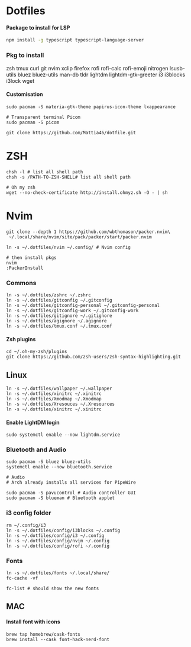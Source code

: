 # Dotfiles


#### Package to install for LSP
```bash
npm install -g typescript typescript-language-server
```

### Pkg to install
zsh tmux curl git nvim xclip firefox rofi rofi-calc rofi-emoji nitrogen lsusb-utils bluez bluez-utils man-db tldr lightdm lightdm-gtk-greeter i3 i3blocks i3lock wget


#### Customisation

```
sudo pacman -S materia-gtk-theme papirus-icon-theme lxappearance

# Transparent terminal Picom
sudo pacman -S picom
```

```
git clone https://github.com/Mattia46/dotfile.git
```

# ZSH
```
chsh -l # list all shell path
chsh -s /PATH-TO-ZSH-SHELL# list all shell path

# Oh my zsh
wget --no-check-certificate http://install.ohmyz.sh -O - | sh
```

# Nvim
```
git clone --depth 1 https://github.com/wbthomason/packer.nvim\
 ~/.local/share/nvim/site/pack/packer/start/packer.nvim

ln -s ~/.dotfiles/nvim ~/.config/ # Nvim config

# then install pkgs
nvim
:PackerInstall
```

### Commons
```
ln -s ~/.dotfiles/zshrc ~/.zshrc
ln -s ~/.dotfiles/gitconfig ~/.gitconfig
ln -s ~/.dotfiles/gitconfig-personal ~/.gitconfig-personal
ln -s ~/.dotfiles/gitconfig-work ~/.gitconfig-work
ln -s ~/.dotfiles/gitignore ~/.gitignore
ln -s ~/.dotfiles/agignore ~/.agignore
ln -s ~/.dotfiles/tmux.conf ~/.tmux.conf
```

#### Zsh plugins
```
cd ~/.oh-my-zsh/plugins
git clone https://github.com/zsh-users/zsh-syntax-highlighting.git

```

## Linux

```
ln -s ~/.dotfiles/wallpaper ~/.wallpaper
ln -s ~/.dotfiles/xinitrc ~/.xinitrc
ln -s ~/.dotfiles/Xmodmap ~/.Xmodmap
ln -s ~/.dotfiles/Xresouces ~/.Xresources
ln -s ~/.dotfiles/xinitrc ~/.xinitrc
```

#### Enable LightDM login

```
sudo systemctl enable --now lightdm.service
```

### Bluetooth and Audio

```
sudo pacman -S bluez bluez-utils
systemctl enable --now bluetooth.service

# Audio
# Arch already installs all services for PipeWire

sudo pacman -S pavucontrol # Audio controller GUI
sudo pacman -S blueman # Bluetooth applet
```

### i3 config folder
```
rm ~/.config/i3
ln -s ~/.dotfiles/config/i3blocks ~/.config
ln -s ~/.dotfiles/config/i3 ~/.config
ln -s ~/.dotfiles/config/nvim ~/.config
ln -s ~/.dotfiles/config/rofi ~/.config
```

### Fonts

```
ln -s ~/.dotfiles/fonts ~/.local/share/
fc-cache -vf

fc-list # should show the new fonts
```

## MAC
#### Install font with icons

```
brew tap homebrew/cask-fonts
brew install --cask font-hack-nerd-font
```


